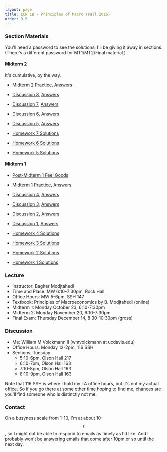 ```yaml
---
layout: page
title: ECN 1B - Principles of Macro (Fall 2016)
order: 9.5
---
```


### Section Materials
You'll need a password to see the solutions; I'll be giving it away in sections. (There's a different password
for MT1/MT2/Final material.)

#### Midterm 2
It's cumulative, by the way.
* [Midterm 2 Practice](midterm2practice.pdf), [Answers](midterm2practice-ans.zip)
* [Discussion 8](discussion-08.pdf), [Answers](discussion-08-ans.zip)
* [Discussion 7](discussion-07.pdf), [Answers](discussion-07-ans.zip)
* [Discussion 6](discussion-06.pdf), [Answers](discussion-06-ans.zip)
* [Discussion 5](discussion-05.pdf), [Answers](discussion-05-ans.zip)

* [Homework 7 Solutions](homework07.zip)
* [Homework 6 Solutions](homework06.zip)
* [Homework 5 Solutions](homework05.zip)

#### Midterm 1
* [Post-Midterm 1 Feel Goods](https://www.youtube.com/watch?v=_reps5BBHTs )
* [Midterm 1 Practice](midterm1practice.pdf), [Answers](midterm1practice-ans.zip)
* [Discussion 4](discussion-04.pdf), [Answers](discussion-04-ans.zip)
* [Discussion 3](discussion-03.pdf), [Answers](discussion-03-ans.zip)
* [Discussion 2](discussion-02.pdf), [Answers](discussion-02-ans.zip)
* [Discussion 1](discussion-01.pdf), [Answers](discussion-01-ans.zip)

* [Homework 4 Solutions](homework04.zip)
* [Homework 3 Solutions](homework03.zip)
* [Homework 2 Solutions](homework02.zip)
* [Homework 1 Solutions](homework01.zip)


### Lecture
* Instructor: Bagher Modjtahedi
* Time and Place: MW 6:10–7:30pm, Rock Hall
* Office Hours: MW 5-6pm, SSH 147
* Textbook: Principles of Macroeconomics by B. Modjtahedi (online)
* Midterm 1: Monday October 23, 6:10-7:30pm
* Midterm 2: Monday November 20, 6:10-7:30pm
* Final Exam: Thursday December 14, 8:30-10:30pm (gross)


### Discussion
* Me: William M Volckmann II (wmvolckmann at ucdavis.edu)
* Office Hours: Monday 12-2pm, 116 SSH
* Sections: Tuesday
  * 5:10-6pm, Olson Hall 217
  * 6:10-7pm, Olson Hall 163
  * 7:10-8pm, Olson Hall 163
  * 8:10-9pm, Olson Hall 163

Note that 116 SSH is where I hold my TA office hours, but it's not my actual
office. So if you go there at some other time hoping to find me, chances are
you'll find someone who is distinctly not me.


### Contact
On a busyness scale from 1-10, I'm at about 10-$$\epsilon$$, so I might not be
 able to respond to emails as timely as I'd like. And I probably won't be
 answering emails that come after 10pm or so until the next day.

